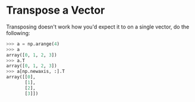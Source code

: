 # Transpose a Vector

Transposing doesn't work how you'd expect it to on a single vector, do the following:

```python
>>> a = np.arange(4)
>>> a
array([0, 1, 2, 3])
>>> a.T
array([0, 1, 2, 3])
>>> a[np.newaxis, :].T
array([[0],
       [1],
       [2],
       [3]])
```
